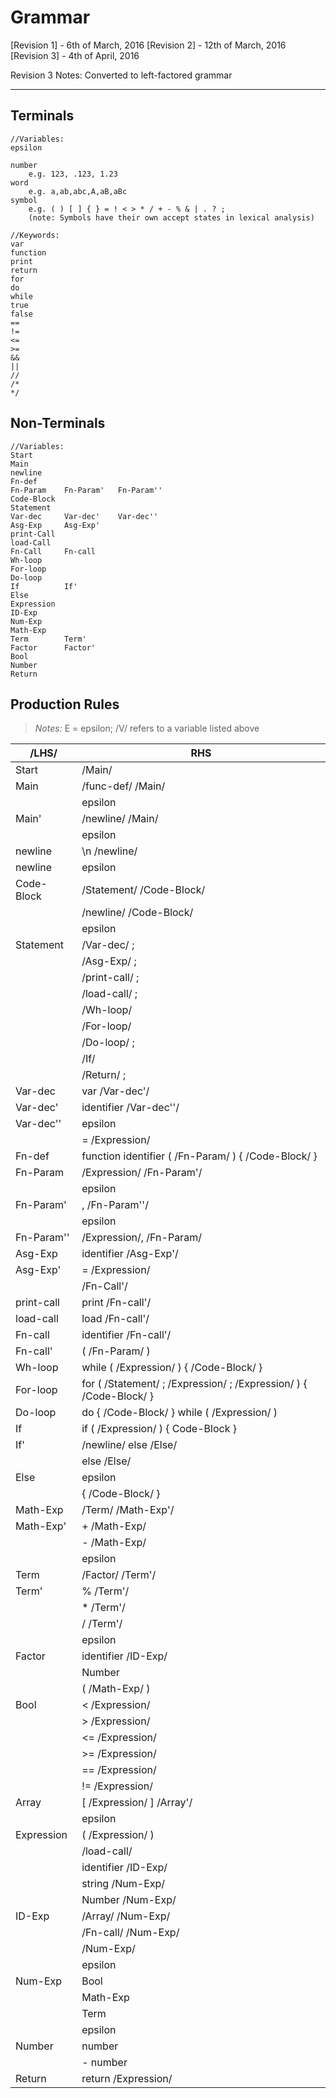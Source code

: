 Grammar
===================
[Revision 1] - 6th of March, 2016
[Revision 2] - 12th of March, 2016
[Revision 3] - 4th of April, 2016

Revision 3 Notes:
	Converted to left-factored grammar

----------


Terminals
-------------
```
//Variables:
epsilon

number 
	e.g. 123, .123, 1.23
word
	e.g. a,ab,abc,A,aB,aBc
symbol 
	e.g. ( ) [ ] { } = ! < > * / + - % & | . ? ;
	(note: Symbols have their own accept states in lexical analysis)

//Keywords:
var
function
print
return
for
do
while
true
false
==
!=
<=
>=
&&
||
//
/*
*/
```

Non-Terminals
-------------
```
//Variables:
Start	
Main	
newline	
Fn-def	
Fn-Param	Fn-Param'	Fn-Param''
Code-Block	
Statement	
Var-dec		Var-dec'	Var-dec''			
Asg-Exp		Asg-Exp'
print-Call
load-Call
Fn-Call		Fn-call
Wh-loop
For-loop
Do-loop
If			If'
Else
Expression
ID-Exp
Num-Exp
Math-Exp
Term		Term'
Factor		Factor'
Bool
Number
Return
```

Production Rules
--------------
> *Notes:*
>  E = epsilon;
>  /V/ refers to a variable listed above

|/LHS/ | RHS|
|-----|------|
|Start|/Main/|
|Main|/func-def/ /Main/|
||epsilon|
|Main'|/newline/ /Main/|
||epsilon|
|newline|\\n /newline/|
|newline|epsilon|
|Code-Block|/Statement/ /Code-Block/|
||/newline/ /Code-Block/|
||epsilon|
|Statement|/Var-dec/ ;|
||/Asg-Exp/ ;|
||/print-call/ ;|
||/load-call/ ;|
||/Wh-loop/|
||/For-loop/|
||/Do-loop/ ;|
||/If/|
||/Return/ ;|
|Var-dec|var /Var-dec'/|
|Var-dec'|identifier /Var-dec''/|
|Var-dec''|epsilon|
||= /Expression/|
|Fn-def|function identifier ( /Fn-Param/ ) { /Code-Block/ }|
|Fn-Param|/Expression/ /Fn-Param'/|
||epsilon|
|Fn-Param'|, /Fn-Param''/|
||epsilon|
|Fn-Param''|/Expression/, /Fn-Param/|
|Asg-Exp|identifier /Asg-Exp'/|
|Asg-Exp'|= /Expression/|
||/Fn-Call'/|
|print-call|print /Fn-call'/|
|load-call|load /Fn-call'/|
|Fn-call|identifier /Fn-call'/|
|Fn-call'|( /Fn-Param/ )|
|Wh-loop|while ( /Expression/ ) { /Code-Block/ }|
|For-loop|for ( /Statement/ ; /Expression/ ; /Expression/ ) { /Code-Block/ }|
|Do-loop|do { /Code-Block/ } while ( /Expression/ )|
|If|if ( /Expression/ ) { Code-Block }|
|If'|/newline/ else /Else/|
||else /Else/|
|Else|epsilon|
||{ /Code-Block/ }|
|Math-Exp|/Term/ /Math-Exp'/|
|Math-Exp'|\+ /Math-Exp/|
||\- /Math-Exp/|
||epsilon|
|Term|/Factor/ /Term'/|
|Term'|% /Term'/|
||\* /Term'/|
||/ /Term'/|
||epsilon|
|Factor|identifier /ID-Exp/|
||Number|
||( /Math-Exp/ )|
|Bool|< /Expression/|
||\> /Expression/|
||<= /Expression/|
||\>= /Expression/|
||== /Expression/|
||!= /Expression/|
|Array|[ /Expression/ ] /Array'/|
||epsilon|
|Expression|( /Expression/ )|
||/load-call/|
||identifier /ID-Exp/|
||string /Num-Exp/|
||Number /Num-Exp/|
|ID-Exp|/Array/ /Num-Exp/|
||/Fn-call/ /Num-Exp/|
||/Num-Exp/|
||epsilon|
|Num-Exp|Bool|
||Math-Exp|
||Term|
||epsilon|
|Number|number|
||\- number|
|Return|return /Expression/|